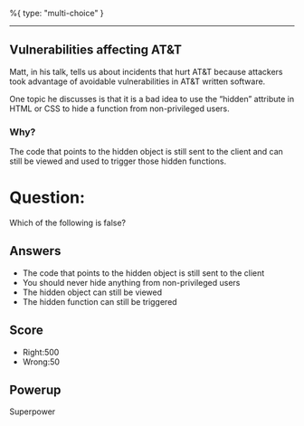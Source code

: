 %{
 type: "multi-choice"
}

---
## Vulnerabilities affecting AT&T

Matt, in his talk, tells us about incidents
that hurt AT&T because attackers took advantage
of avoidable vulnerabilities in AT&T written software.

One topic he discusses is that
it is a bad idea to use the “hidden” attribute
in HTML or CSS to hide a function
from non-privileged users.

### Why?

The code that points to the hidden object
is still sent to the client
and can still be viewed
and used to trigger those hidden functions.


# Question:
Which of the following is false?

## Answers
- The code that points to the hidden object is still sent to the client
- You should never hide anything from non-privileged users
- The hidden object can still be viewed
- The hidden function can still be triggered

## Score
- Right:500
- Wrong:50

## Powerup
Superpower
